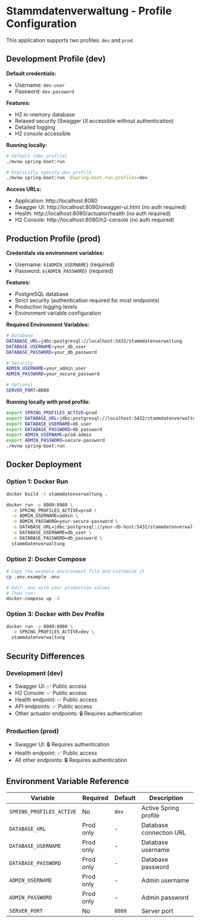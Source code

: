 # Stammdatenverwaltung - Profile Configuration

This application supports two profiles: `dev` and `prod`.

## Development Profile (dev)

**Default credentials:**

- Username: `dev-user`
- Password: `dev-password`

**Features:**

- H2 in-memory database
- Relaxed security (Swagger UI accessible without authentication)
- Detailed logging
- H2 console accessible

**Running locally:**

```bash
# Default (dev profile)
./mvnw spring-boot:run

# Explicitly specify dev profile
./mvnw spring-boot:run -Dspring-boot.run.profiles=dev
```

**Access URLs:**

- Application: http://localhost:8080
- Swagger UI: http://localhost:8080/swagger-ui.html (no auth required)
- Health: http://localhost:8080/actuator/health (no auth required)
- H2 Console: http://localhost:8080/h2-console (no auth required)

## Production Profile (prod)

**Credentials via environment variables:**

- Username: `${ADMIN_USERNAME}` (required)
- Password: `${ADMIN_PASSWORD}` (required)

**Features:**

- PostgreSQL database
- Strict security (authentication required for most endpoints)
- Production logging levels
- Environment variable configuration

**Required Environment Variables:**

```bash
# Database
DATABASE_URL=jdbc:postgresql://localhost:5432/stammdatenverwaltung
DATABASE_USERNAME=your_db_user
DATABASE_PASSWORD=your_db_password

# Security
ADMIN_USERNAME=your_admin_user
ADMIN_PASSWORD=your_secure_password

# Optional
SERVER_PORT=8080
```

**Running locally with prod profile:**

```bash
export SPRING_PROFILES_ACTIVE=prod
export DATABASE_URL=jdbc:postgresql://localhost:5432/stammdatenverwaltung
export DATABASE_USERNAME=db_user
export DATABASE_PASSWORD=db_password
export ADMIN_USERNAME=prod-admin
export ADMIN_PASSWORD=secure-password
./mvnw spring-boot:run
```

## Docker Deployment

### Option 1: Docker Run

```bash
docker build -t stammdatenverwaltung .

docker run -p 8080:8080 \
  -e SPRING_PROFILES_ACTIVE=prod \
  -e ADMIN_USERNAME=admin \
  -e ADMIN_PASSWORD=your-secure-password \
  -e DATABASE_URL=jdbc:postgresql://your-db-host:5432/stammdatenverwaltung \
  -e DATABASE_USERNAME=db_user \
  -e DATABASE_PASSWORD=db_password \
  stammdatenverwaltung
```

### Option 2: Docker Compose

```bash
# Copy the example environment file and customize it
cp .env.example .env

# Edit .env with your production values
# Then run:
docker-compose up -d
```

### Option 3: Docker with Dev Profile

```bash
docker run -p 8080:8080 \
  -e SPRING_PROFILES_ACTIVE=dev \
  stammdatenverwaltung
```

## Security Differences

### Development (dev)

- Swagger UI: ✅ Public access
- H2 Console: ✅ Public access
- Health endpoint: ✅ Public access
- API endpoints: ✅ Public access
- Other actuator endpoints: 🔒 Requires authentication

### Production (prod)

- Swagger UI: 🔒 Requires authentication
- Health endpoint: ✅ Public access
- All other endpoints: 🔒 Requires authentication

## Environment Variable Reference

| Variable                 | Required  | Default    | Description             |
| ------------------------ | --------- | ---------- | ----------------------- |
| `SPRING_PROFILES_ACTIVE` | No        | `dev`      | Active Spring profile   |
| `DATABASE_URL`           | Prod only | -          | Database connection URL |
| `DATABASE_USERNAME`      | Prod only | -          | Database username       |
| `DATABASE_PASSWORD`      | Prod only | -          | Database password       |
| `ADMIN_USERNAME`         | Prod only | -          | Admin username          |
| `ADMIN_PASSWORD`         | Prod only | -          | Admin password          |
| `SERVER_PORT`            | No        | `8080`     | Server port             |
